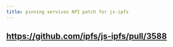 ```yaml
---
title: pinning services API patch for js-ipfs
---
```


## https://github.com/ipfs/js-ipfs/pull/3588
